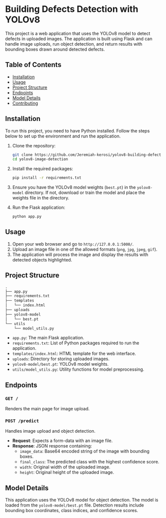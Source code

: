 # Building Defects Detection with YOLOv8

This project is a web application that uses the YOLOv8 model to detect defects in uploaded images. The application is built using Flask and can handle image uploads, run object detection, and return results with bounding boxes drawn around detected defects.

## Table of Contents
* [Installation](#installation)
* [Usage](#usage)
* [Project Structure](#project-structure)
* [Endpoints](#endpoints)
* [Model Details](#model-details)
* [Contributing](#contributing)

## Installation

To run this project, you need to have Python installed. Follow the steps below to set up the environment and run the application.

1. Clone the repository:
    ```bash
    git clone https://github.com/Jeremiah-kerosi/yolov8-building-defects-detection.git
    cd yolov8-image-detection
    ```

2. Install the required packages:
    ```bash
    pip install -r requirements.txt
    ```

3. Ensure you have the YOLOv8 model weights (`best.pt`) in the `yolov8-model` directory. If not, download or train the model and place the weights file in the directory.

4. Run the Flask application:
    ```bash
    python app.py
    ```

## Usage

1. Open your web browser and go to `http://127.0.0.1:5000/`.
2. Upload an image file in one of the allowed formats (`png`, `jpg`, `jpeg`, `gif`).
3. The application will process the image and display the results with detected objects highlighted.

## Project Structure

```markdown
.
├── app.py
├── requirements.txt
├── templates
│   └── index.html
├── uploads
├── yolov8-model
│   └── best.pt
└── utils
    └── model_utils.py
```
* `app.py`: The main Flask application.
* `requirements.txt`: List of Python packages required to run the application.
* `templates/index.html`: HTML template for the web interface.
* `uploads`: Directory for storing uploaded images.
* `yolov8-model/best.pt`: YOLOv8 model weights.
* `utils/model_utils.py`: Utility functions for model preprocessing.

## Endpoints

### `GET /`
Renders the main page for image upload.

### `POST /predict`
Handles image upload and object detection.

* **Request**: Expects a form-data with an image file.
* **Response**: JSON response containing:
  * `image_data`: Base64 encoded string of the image with bounding boxes.
  * `final_class`: The predicted class with the highest confidence score.
  * `width`: Original width of the uploaded image.
  * `height`: Original height of the uploaded image.

## Model Details

This application uses the YOLOv8 model for object detection. The model is loaded from the `yolov8-model/best.pt` file. Detection results include bounding box coordinates, class indices, and confidence scores.

